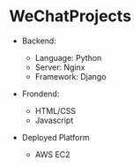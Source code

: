# WeChatProjects

+ Backend:
  + Language: Python
  + Server: Nginx
  + Framework: Django
 
+ Frondend:
  + HTML/CSS
  + Javascript

+ Deployed Platform
  + AWS EC2
